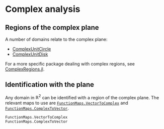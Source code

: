 # Complex analysis

## Regions of the complex plane

A number of domains relate to the complex plane:
- [ComplexUnitCircle](@ref)
- [ComplexUnitDisk](@ref)

For a more specific package dealing with complex regions, see [ComplexRegions.jl](https://github.com/complexvariables/ComplexRegions.jl).

## Identification with the plane

Any domain in $ℝ^2$ can be identified with a region of the complex plane. The
relevant maps to use are [`FunctionMaps.VectorToComplex`](@ref) and [`FunctionMaps.ComplexToVector`](@ref).

```@docs; canonical=false
FunctionMaps.VectorToComplex
FunctionMaps.ComplexToVector
```
